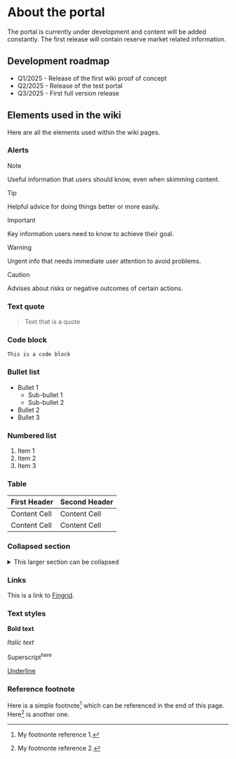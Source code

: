 # About the portal

The portal is currently under development and content will be added constantly. The first release will contain reserve market related information. 

## Development roadmap
* Q1/2025 - Release of the first wiki proof of concept
* Q2/2025 - Release of the test portal
* Q3/2025 - First full version release

## Elements used in the wiki
Here are all the elements used within the wiki pages. 

### Alerts  
> [!NOTE]
> Useful information that users should know, even when skimming content.

> [!TIP]
> Helpful advice for doing things better or more easily.

> [!IMPORTANT]
> Key information users need to know to achieve their goal.

> [!WARNING]
> Urgent info that needs immediate user attention to avoid problems.

> [!CAUTION]
> Advises about risks or negative outcomes of certain actions.

### Text quote
> Text that is a quote

### Code block
```
This is a code block
```

### Bullet list
* Bullet 1
     * Sub-bullet 1
     * Sub-bullet 2
* Bullet 2
* Bullet 3

### Numbered list
1. Item 1
2. Item 2
3. Item 3

### Table
| First Header  | Second Header |
| ------------- | ------------- |
| Content Cell  | Content Cell  |
| Content Cell  | Content Cell  |

### Collapsed section
<details>
<summary>This larger section can be collapsed</summary>
  
This is the content of the section that will be collapsed. 

</details>

### Links 
This is a link to [Fingrid](https://www.fingrid.fi/).

### Text styles

__Bold text__

_Italic text_

Superscript<sup>here</sup>

<ins>Underline</ins>

### Reference footnote
Here is a simple footnote[^1] which can be referenced in the end of this page. Here[^2] is another one.

[^1]: My footnonte reference 1.
[^2]: My footnonte reference 2.
